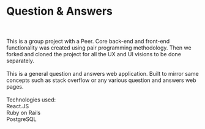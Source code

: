 # Question & Answers

<br/>
<br/>
This is a group project with a Peer. Core back-end and front-end functionality was created using pair programming methodology. Then we forked and cloned the project for all the UX and UI visions to be done separately.
<br/>
<br/>
This is a general question and answers web application. Built to mirror same concepts such as stack overflow or any various question and answers web pages.   
<br/>
<br/>
Technologies used:<br/>
React.JS<br/>
Ruby on Rails<br/>
PostgreSQL<br/>
